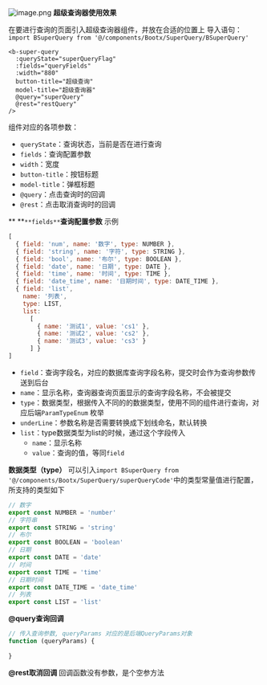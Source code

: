 ![image.png](https://cdn.nlark.com/yuque/0/2021/png/1098426/1640266837123-e6de1253-aead-419e-8935-f75593320b1f.png#clientId=uec14ad4f-24a1-4&from=paste&height=646&id=u954e02c5&margin=%5Bobject%20Object%5D&name=image.png&originHeight=861&originWidth=1325&originalType=binary&ratio=1&size=76220&status=done&style=none&taskId=u0343fdd1-5b8d-49c4-9274-d2760e3a097&width=994)
**超级查询器使用效果**
**​**

在要进行查询的页面引入超级查询器组件，并放在合适的位置上
导入语句：`import BSuperQuery from '@/components/Bootx/SuperQuery/BSuperQuery'`


```vue
<b-super-query
  :queryState="superQueryFlag"
  :fields="queryFields"
  :width="880"
  button-title="超级查询"
  model-title="超级查询器"
  @query="superQuery"
  @rest="restQuery"
/>
```


组件对应的各项参数：

- `queryState`：查询状态，当前是否在进行查询
- `fields`：查询配置参数
- `width`：宽度
- `button-title`：按钮标题
- `model-title`：弹框标题
- `@query`：点击查询时的回调
- `@rest`：点击取消查询时的回调



** **`**fields**`**查询配置参数**
示例
```javascript
[
  { field: 'num', name: '数字', type: NUMBER },
  { field: 'string', name: '字符', type: STRING },
  { field: 'bool', name: '布尔', type: BOOLEAN },
  { field: 'date', name: '日期', type: DATE },
  { field: 'time', name: '时间', type: TIME },
  { field: 'date_time', name: '日期时间', type: DATE_TIME },
  { field: 'list',
    name: '列表',
    type: LIST,
    list:
      [
        { name: '测试1', value: 'cs1' },
        { name: '测试2', value: 'cs2' },
        { name: '测试3', value: 'cs3' }
      ] }
]
```

- `field`：查询字段名，对应的数据库查询字段名称，提交时会作为查询参数传送到后台
- `name`：显示名称，查询器查询页面显示的查询字段名称，不会被提交
- `type`：数据类型，根据传入不同的的数据类型，使用不同的组件进行查询，对应后端`ParamTypeEnum` 枚举
- `underLine`：参数名称是否需要转换成下划线命名，默认转换
- `list`：type数据类型为list的时候，通过这个字段传入
  - `name`：显示名称
  - `value`：查询的值，等同`field`

**数据类型（type）**
可以引入`import BSuperQuery from '@/components/Bootx/SuperQuery/superQueryCode'`中的类型常量值进行配置，所支持的类型如下
```javascript
// 数字
export const NUMBER = 'number'
// 字符串
export const STRING = 'string'
// 布尔
export const BOOLEAN = 'boolean'
// 日期
export const DATE = 'date'
// 时间
export const TIME = 'time'
// 日期时间
export const DATE_TIME = 'date_time'
// 列表
export const LIST = 'list'
```
**@query查询回调**
```javascript
// 传入查询参数, queryParams 对应的是后端QueryParams对象
function (queryParams) {
  
}
```
**@rest取消回调**
回调函数没有参数，是个空参方法
